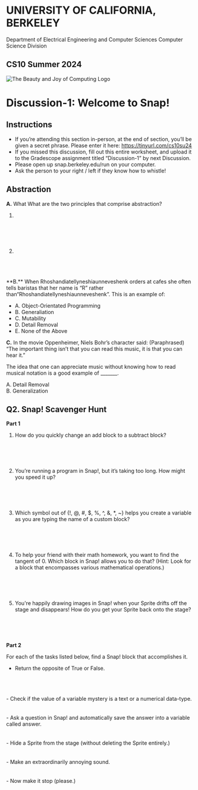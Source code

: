 
# UNIVERSITY OF CALIFORNIA, BERKELEY  
Department of Electrical Engineering and Computer Sciences Computer Science Division

## **CS10 Summer 2024** 

![The Beauty and Joy of Computing Logo](/assets/bjc-logo.png)

# Discussion-1: Welcome to Snap!

## **Instructions**

- If you’re attending this section in-person, at the end of section, you’ll be given a secret phrase. Please enter it here: <ins>https://tinyurl.com/cs10su24</ins>
- If you missed this discussion, fill out this entire worksheet, and upload it to the Gradescope assignment titled “Discussion-1” by next Discussion. 
- Please open up snap.berkeley.edu/run on your computer.
- Ask the person to your right / left if they know how to whistle!


## **Abstraction** 

**A.** What What are the two principles that comprise abstraction?  

1. 
<br/>
<br/>
<br/>

2. 
<br/>
<br/>
<br/> 
**B.** When Rhoshandiatellyneshiaunneveshenk orders at cafes she often tells baristas that her name is “R” rather than“Rhoshandiatellyneshiaunneveshenk”. This is an example of:

- A. Object-Orientated Programming  
- B. Generaliation  
- C. Mutability  
- D. Detail Removal  
- E. None of the Above  

**C.** In the movie Oppenheimer, Niels Bohr’s character said: (Paraphrased) “The important thing isn’t that you can read this music, it is that you can hear it.”


The idea that one can appreciate music without knowing how to read musical notation is a good example of _______.  

A. Detail Removal  
B. Generalization 


## **Q2. Snap! Scavenger Hunt**  

**Part 1**   
1. How do you quickly change an add block to a subtract block?
<br/>
<br/>
<br/>

2. You’re running a program in Snap!, but it’s taking too long. How might you speed it up? 
<br/>
<br/>
<br/>

3. Which symbol out of {!, @, #, $, %, ^, &, *, ~} helps you create a variable as you are typing the name of a custom block?
<br/>
<br/>
<br/>

4. To help your friend with their math homework, you want to find the tangent of 0. Which block in Snap! allows you to do that? (Hint: Look for a block that encompasses various mathematical operations.)
<br/>
<br/>
<br/>

5. You're happily drawing images in Snap! when your Sprite drifts off the stage and disappears! How do you get your Sprite back onto the stage?
<br/>
<br/>
<br/>

**Part 2**  

For each of the tasks listed below, find a Snap! block that accomplishes it.

- Return the opposite of True or False.
<br/>
<br/>
<br/>
- Check if the value of a variable mystery is a text or a numerical data-type.
<br/>
<br/>
<br/>
- Ask a question in Snap! and automatically save the answer into a variable called answer.
<br/>
<br/>
<br/>
- Hide a Sprite from the stage (without deleting the Sprite entirely.)
<br/>
<br/>
<br/>
- Make an extraordinarily annoying sound.
<br/>
<br/>
<br/>
- Now make it stop (please.)
<br/>
<br/>
<br/>

